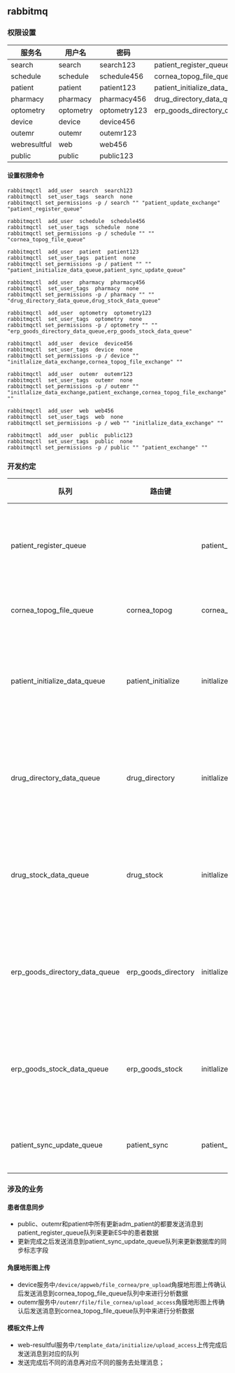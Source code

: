 ## rabbitmq


### 权限设置

| 服务名       | 用户名    | 密码         | 可读队列                                                  | 可写交换机                                                   |
| ------------ | --------- | ------------ | --------------------------------------------------------- | ------------------------------------------------------------ |
| search       | search    | search123       | patient_register_queue                                    | patient_update_exchange                                      |
| schedule     | schedule  | schedule456  | cornea_topog_file_queue                                   |                                                              |
| patient      | patient   | patient123   | patient_initialize_data_queue,patient_sync_update_queue   |                                                              |
| pharmacy     | pharmacy  | pharmacy456  | drug_directory_data_queue,drug_stock_data_queue           |                                                              |
| optometry    | optometry | optometry123 | erp_goods_directory_data_queue,erp_goods_stock_data_queue |                                                              |
| device       | device    | device456    |                                                           | initlalize_data_exchange,cornea_topog_file_exchange          |
| outemr       | outemr    | outemr123    |                                                           | initlalize_data_exchange,patient_exchange,cornea_topog_file_exchange |
| webresultful | web       | web456       |                                                           | initlalize_data_exchange                                     |
| public       | public    | public123    |                                                           | patient_exchange                                             |

#### 设置权限命令

```
rabbitmqctl  add_user  search  search123
rabbitmqctl  set_user_tags  search  none
rabbitmqctl set_permissions -p / search "" "patient_update_exchange" "patient_register_queue"

rabbitmqctl  add_user  schedule  schedule456
rabbitmqctl  set_user_tags  schedule  none
rabbitmqctl set_permissions -p / schedule "" "" "cornea_topog_file_queue"

rabbitmqctl  add_user  patient  patient123
rabbitmqctl  set_user_tags  patient  none
rabbitmqctl set_permissions -p / patient "" "" "patient_initialize_data_queue,patient_sync_update_queue"

rabbitmqctl  add_user  pharmacy  pharmacy456
rabbitmqctl  set_user_tags  pharmacy  none
rabbitmqctl set_permissions -p / pharmacy "" "" "drug_directory_data_queue,drug_stock_data_queue"

rabbitmqctl  add_user  optometry  optometry123
rabbitmqctl  set_user_tags  optometry  none
rabbitmqctl set_permissions -p / optometry "" "" "erp_goods_directory_data_queue,erp_goods_stock_data_queue"

rabbitmqctl  add_user  device  device456
rabbitmqctl  set_user_tags  device  none
rabbitmqctl set_permissions -p / device "" "initlalize_data_exchange,cornea_topog_file_exchange" ""

rabbitmqctl  add_user  outemr  outemr123
rabbitmqctl  set_user_tags  outemr  none
rabbitmqctl set_permissions -p / outemr "" "initlalize_data_exchange,patient_exchange,cornea_topog_file_exchange" ""

rabbitmqctl  add_user  web  web456
rabbitmqctl  set_user_tags  web  none
rabbitmqctl set_permissions -p / web "" "initlalize_data_exchange" ""

rabbitmqctl  add_user  public  public123
rabbitmqctl  set_user_tags  public  none
rabbitmqctl set_permissions -p / public "" "patient_exchange" ""
```

### 开发约定


| 队列                           | 路由键              | 交换机                     | 分发方式 | 消息处理服务 | 说明                             |
| ------------------------------ | ------------------- | -------------------------- | -------- | ------------ | -------------------------------- |
| patient_register_queue         |                     | patient_exchange           | fanout   | search       | 患者建档队列，患者信息同步ES     |
| cornea_topog_file_queue        | cornea_topog        | cornea_topog_file_exchange | direct   | schedule     | 角膜地形图分析                   |
| patient_initialize_data_queue  | patient_initialize  | initlalize_data_exchange   | direct   | patient      | 初始化模板文件分析(患者信息文件) |
| drug_directory_data_queue      | drug_directory      | initlalize_data_exchange   | direct   | pharmacy     | 初始化模板文件分析(药品目录文件) |
| drug_stock_data_queue          | drug_stock          | initlalize_data_exchange   | direct   | pharmacy     | 初始化模板文件分析(药品库存文件) |
| erp_goods_directory_data_queue | erp_goods_directory | initlalize_data_exchange   | direct   | optometry    | 初始化模板文件分析(商品目录文件) |
| erp_goods_stock_data_queue     | erp_goods_stock     | initlalize_data_exchange   | direct   | optometry    | 初始化模板文件分析(商品库存文件) |
| patient_sync_update_queue      | patient_sync        | patient_update_exchange    | direct   | patient      | 患者信息更新同步标志             |


### 涉及的业务

#### 患者信息同步

* public、outemr和patient中所有更新adm_patient的都要发送消息到patient_register_queue队列来更新ES中的患者数据
* 更新完成之后发送消息到patient_sync_update_queue队列来更新数据库的同步标志字段

#### 角膜地形图上传

* device服务中`/device/appweb/file_cornea/pre_upload`角膜地形图上传确认后发送消息到cornea_topog_file_queue队列中来进行分析数据
* outemr服务中`/outemr/file/file_cornea/upload_access`角膜地形图上传确认后发送消息到cornea_topog_file_queue队列中来进行分析数据

#### 模板文件上传

* web-resultful服务中`/template_data/initialize/upload_access`上传完成后发送消息到对应的队列
* 发送完成后不同的消息再对应不同的服务去处理消息；





